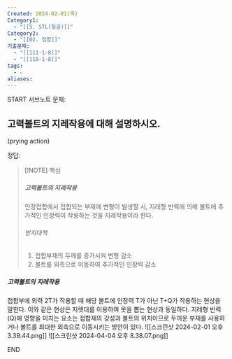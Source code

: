 ```yaml
---
Created: 2024-02-01(목)
Category1:
  - "[[5. STL(철골)]]"
Category2:
  - "[[02. 접합]]"
기출문제:
  - "[[111-1-8]]"
  - "[[118-1-8]]"
tags:
  - ✏️
aliases:
---
```

START
서브노트
문제:  
## 고력볼트의 지레작용에 대해 설명하시오.
(prying action)


정답: 



> [!NOTE] 핵심
> ##### 고력볼트의 지레작용
> 인장접합에서 접합되는 부재에 변형이 발생할 시, 지레형 반력에 의해 볼트에 추가적인 인장력이 작용하는 것을 지레작용이라 한다.
> ###### 방지대책
> 1. 접합부재의 두께를 증가시켜 변형 감소
> 2. 볼트를 외측으로 이동하여 추가적인 인장력 감소


##### 고력볼트의 지레작용
접합부에 외력 2T가 작용할 때 해당 볼트에 인장력 T가 아닌 T+Q가 작용하는 현상을 말한다. 이와 같은 현상은 지렛대를 이용하여 못을 뽑는 현상과 동일하다. 지레형 반력(Q)에 영향을 미치는 요소는 접합재의 강성과 볼트의 위치이므로 두꺼운 부재를 사용하거나 볼트를 최대한 외측으로 이동시키는 방안이 있다.
![[스크린샷 2024-02-01 오후 3.39.44.png]]
![[스크린샷 2024-04-04 오후 8.38.07.png]]


<!--ID: 1701787236942-->
END


